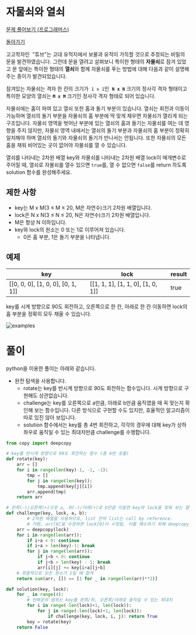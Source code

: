 # 자물쇠와 열쇠

[문제 풀어보기 (프로그래머스)](https://programmers.co.kr/learn/courses/30/lessons/76502)

[돌아가기](/../alg/)

고고학자인  "튜브"는 고대 유적지에서 보물과 유적이 가득할 것으로 추정되는 비밀의 문을 발견하였습니다. 그런데 문을 열려고 살펴보니 특이한 형태의 **자물쇠**로 잠겨 있었고 문 앞에는 특이한 형태의 **열쇠**와 함께 자물쇠를 푸는 방법에 대해 다음과 같이 설명해 주는 종이가 발견되었습니다.

잠겨있는 자물쇠는 격자 한 칸의 크기가  `1 x 1`인  **`N x N`** 크기의 정사각 격자 형태이고 특이한 모양의 열쇠는 **`M x M`** 크기인 정사각 격자 형태로 되어 있습니다.

자물쇠에는 홈이 파여 있고 열쇠 또한 홈과 돌기 부분이 있습니다. 열쇠는 회전과 이동이 가능하며 열쇠의 돌기 부분을 자물쇠의 홈 부분에 딱 맞게 채우면 자물쇠가 열리게 되는 구조입니다. 자물쇠 영역을 벗어난 부분에 있는 열쇠의 홈과 돌기는 자물쇠를 여는 데 영향을 주지 않지만, 자물쇠 영역 내에서는 열쇠의 돌기 부분과 자물쇠의 홈 부분이 정확히 일치해야 하며 열쇠의 돌기와 자물쇠의 돌기가 만나서는 안됩니다. 또한 자물쇠의 모든 홈을 채워 비어있는 곳이 없어야 자물쇠를 열 수 있습니다.

열쇠를 나타내는 2차원 배열 key와 자물쇠를 나타내는 2차원 배열 lock이 매개변수로 주어질 때, 열쇠로 자물쇠를 열수 있으면 `true`를, 열 수 없으면 `false`를 return 하도록 solution 함수를 완성해주세요.

## 제한 사항

- key는 M x M(3 ≤ M ≤ 20, M은 자연수)크기 2차원 배열입니다.
- lock은 N x N(3 ≤ N ≤ 20, N은 자연수)크기 2차원 배열입니다.
- M은 항상 N 이하입니다.
- key와 lock의 원소는 0 또는 1로 이루어져 있습니다.
    - 0은 홈 부분, 1은 돌기 부분을 나타냅니다.

## 예제

| key | lock | result |
| - | - | - |
| [[0, 0, 0], [1, 0, 0], [0, 1, 1]] | [[1, 1, 1], [1, 1, 0], [1, 0, 1]] | true |

key를 시계 방향으로 90도 회전하고, 오른쪽으로 한 칸, 아래로 한 칸 이동하면 lock의 홈 부분을 정확히 모두 채울 수 있습니다.

![examples](https://user-images.githubusercontent.com/52960121/119264034-8156fd00-bc1c-11eb-94b1-54929ad6d3d7.jpg)

# 풀이

python을 이용한 풀이는 아래와 같습니다.

- 완전 탐색을 사용합니다.
    - rotate는 key를 반시계 방향으로 90도 회전하는 함수입니다. 시계 방향으로 구현해도 상관없습니다.
    - challenge는 key를 오른쪽으로 a만큼, 아래로 b만큼 움직였을 때 꼭 맞는지 확인해 보는 함수입니다. 다른 방식으로 구현할 수도 있지만, 효율적인 알고리즘이 따로 있진 않아 보입니다.
    - solution 함수에서는 key를 총 4번 회전하고, 각각의 경우에 대해 key가 상하좌우로 움직일 수 있는 최대치만큼 challenge를 수행합니다.

```python
from copy import deepcopy

# key를 반시계 방향으로 90도 회전하는 함수 (총 4번 호출)
def rotate(key):
    arr = []
    for i in range(len(key)-1, -1, -1):
        tmp = []
        for j in range(len(key)):
            tmp.append(key[j][i])
        arr.append(tmp)
    return arr

# 왼쪽(-)/오른쪽(+)으로 a, 위(-)/아래(+)로 b만큼 이동한 key와 lock을 맞춰 보는 함수
def challenge(key, lock, a, b):
		# 2차원 배열을 사용하므로, list 안의 list는 call by reference. 
		# 가령, arr[0]을 수정하면 lock[0]이 수정됨. 이를 해소하기 위해 deepcopy 사용
    arr = deepcopy(lock)
    for i in range(len(arr)):
        if i+a < 0: continue
        if i+a > len(key)-1: break
        for j in range(len(arr)):
            if j+b < 0: continue
            if j+b > len(key) - 1: break
            arr[i][j] += key[i+a][j+b]
    # 최종적으로 모든 원소가 1일 때 합격
    return sum(arr, []) == [1 for _ in range(len(arr)**2)]

def solution(key, lock):
    for _ in range(4):
        # 반복문의 범위는 key를 왼쪽/위, 오른쪽/아래로 움직일 수 있는 최대치
        for i in range(-len(lock)+1, len(lock)):
            for j in range(-len(lock)+1, len(lock)):
                if challenge(key, lock, i, j): return True
        key = rotate(key)
    return False
```
